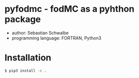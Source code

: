 # pyfodmc - fodMC as a pyhthon package
- author: Sebastian Schwalbe 
- programming language: FORTRAN, Python3 

# Installation 
```bash 
$ pip3 install -e . 
``` 

